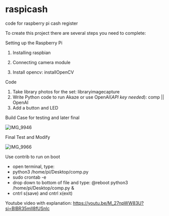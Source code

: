# raspicash
code for raspberry pi cash register


To create this project there are several steps you need to complete:

Setting up the Raspberry Pi

  1. Installing raspbian
  
  2. Connecting camera module

  3. Install opencv: installOpenCV

   

Code

  1. Take library photos for the set: libraryimagecapture
  2. Write Python code to run Akaze or use OpenAI(*API key needed*): comp || OpenAI
  3. Add a button and LED





Build Case for testing and later final


![IMG_9946](https://github.com/kianteymouri/raspicash/assets/96223486/45181bdb-3ddf-40f8-a370-56ccd2923e0d)


Final Test and Modify

![IMG_9966](https://github.com/kianteymouri/raspicash/assets/96223486/63560f3c-58ce-4f24-ac55-4ae8688974c7)


Use contrib to run on boot
  - open terminal, type:
  - python3 /home/pi/Desktop/comp.py
  - sudo crontab -e
  - drop down to bottom of file and type: @reboot python3 /home/pi/Desktop/comp.py &
  - cntrl s(save) and cntrl x(exit)


Youtube video with explanation: https://youtu.be/M_27npWW83U?si=BIBR35mIl8fUSnlc 

